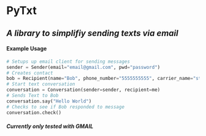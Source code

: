 # PyTxt
## _A library to simplifiy sending texts via email_


#### Example Usage
```python
# Setups up email client for sending messages 
sender = Sender(email="email@gmail.com", pwd="password")
# Creates contact 
bob = Recipient(name="Bob", phone_number="5555555555", carrier_name="straight_talk")
# Start text conversation
conversation = Conversation(sender=sender, recipient=me)
# Sends Text to Bob
conversation.say("Hello World")
# Checks to see if Bob responded to message    
conversation.check()
```
##### *Currently only tested with GMAIL*
